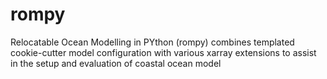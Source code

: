 # rompy
Relocatable Ocean Modelling in PYthon (rompy) combines templated cookie-cutter model configuration with various xarray extensions to assist in the setup and evaluation of coastal ocean model
